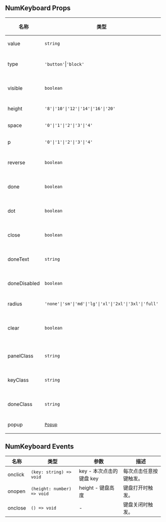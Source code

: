 ## NumKeyboard Props

| 名称         | 类型                                                        | 默认值                 | 必传 | 说明                 |
| ------------ | ----------------------------------------------------------- | ---------------------- | ---- | -------------------- |
| value        | `string`                                                    | `''`                   | N    | 输入内容。           |
| type         | `'button'`\|`'block'`                                       | `'button'`             | N    | 键盘样式类型。       |
| visible      | `boolean`                                                   | `false`                | N    | 是否显示键盘。       |
| height       | `'8'\|'10'\|'12'\|'14'\|'16'\|'20'`                         | `'12'`                 | N    | 按键高度。           |
| space        | `'0'\|'1'\|'2'\|'3'\|'4'`                                   | `'2'`                  | N    | 按键间距。           |
| p            | `'0'\|'1'\|'2'\|'3'\|'4'`                                   | `'2'`                  | N    | 键盘内边距。         |
| reverse      | `boolean`                                                   | `false`                | N    | 数字是否上下反向。   |
| done         | `boolean`                                                   | `true`                 | N    | 是否显示完成按钮。   |
| dot          | `boolean`                                                   | `true`                 | N    | 是否显示小数点。     |
| close        | `boolean`                                                   | `false`                | N    | 是否显示关闭按钮。   |
| doneText     | `string`                                                    | 当前语言的 common.done | N    | 完成按钮文案。       |
| doneDisabled | `boolean`                                                   | `false`                | N    | 完成按钮是否禁用。   |
| radius       | `'none'\|'sm'\|'md'\|'lg'\|'xl'\|'2xl'\|'3xl'\|'full'`      | `'sm'`                 | N    | 按键圆角。           |
| clear        | `boolean`                                                   | `false`                | N    | 打开时是否清空内容。 |
| panelClass   | `string`                                                    | `''`                   | N    | 键盘面板注入 Class。 |
| keyClass     | `string`                                                    | `''`                   | N    | 按键注入 Class。     |
| doneClass    | `string`                                                    | `''`                   | N    | 完成按键注入 Class。 |
| popup        | [`Popup`](https://stdf.design/components?nav=popup&tab=1) | `{}`                   | N    | 弹出层参数。         |

## NumKeyboard Events

| 名称    | 类型                       | 参数                     | 描述                   |
| ------- | -------------------------- | ------------------------ | ---------------------- |
| onclick | `(key: string) => void`    | key - 本次点击的键盘 key | 每次点击任意按键触发。 |
| onopen  | `(height: number) => void` | height - 键盘高度        | 键盘打开时触发。       |
| onclose | `() => void`               | -                        | 键盘关闭时触发。       |
